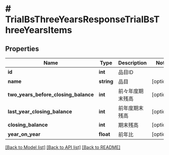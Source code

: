 # # TrialBsThreeYearsResponseTrialBsThreeYearsItems

## Properties

Name | Type | Description | Notes
------------ | ------------- | ------------- | -------------
**id** | **int** | 品目ID | 
**name** | **string** | 品目 | [optional] 
**two_years_before_closing_balance** | **int** | 前々年度期末残高 | [optional] 
**last_year_closing_balance** | **int** | 前年度期末残高 | [optional] 
**closing_balance** | **int** | 期末残高 | [optional] 
**year_on_year** | **float** | 前年比 | [optional] 

[[Back to Model list]](../../README.md#documentation-for-models) [[Back to API list]](../../README.md#documentation-for-api-endpoints) [[Back to README]](../../README.md)



